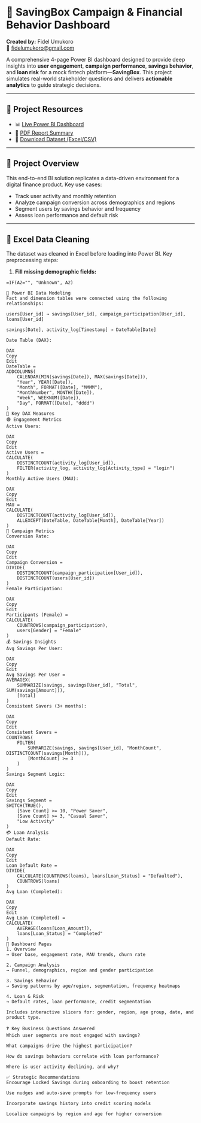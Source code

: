 # 💼 SavingBox Campaign & Financial Behavior Dashboard

**Created by:** Fidel Umukoro  
📧 [fidelumukoro@gmail.com](mailto:fidelumukoro@gmail.com)  

A comprehensive 4-page Power BI dashboard designed to provide deep insights into **user engagement**, **campaign performance**, **savings behavior**, and **loan risk** for a mock fintech platform—**SavingBox**. This project simulates real-world stakeholder questions and delivers **actionable analytics** to guide strategic decisions.

---

## 🔗 Project Resources

- 📊 [Live Power BI Dashboard](https://app.powerbi.com/view?r=eyJrIjoiOWJlYTYyYTQtNDAwNi00MDA5LWE3ODgtMzU3NTI4N2E0ODZlIiwidCI6ImY0MzFkYTgxLWIyYmQtNGRiNC1iNjk3LTNhOTUzYzA5MDk0NSJ9)  
- 📄 [PDF Report Summary](https://shorturl.at/dWpoG)  
- 📁 [Download Dataset (Excel/CSV)](https://shorturl.at/nf1IV)

---

## 🧾 Project Overview

This end-to-end BI solution replicates a data-driven environment for a digital finance product. Key use cases:

- Track user activity and monthly retention
- Analyze campaign conversion across demographics and regions
- Segment users by savings behavior and frequency
- Assess loan performance and default risk

---

## 🧼 Excel Data Cleaning

The dataset was cleaned in Excel before loading into Power BI. Key preprocessing steps:

1. **Fill missing demographic fields:**

```excel
=IF(A2="", "Unknown", A2)

🧠 Power BI Data Modeling
Fact and dimension tables were connected using the following relationships:

users[User_id] → savings[User_id], campaign_participation[User_id], loans[User_id]

savings[Date], activity_log[Timestamp] → DateTable[Date]

Date Table (DAX):

DAX
Copy
Edit
DateTable = 
ADDCOLUMNS(
    CALENDAR(MIN(savings[Date]), MAX(savings[Date])),
    "Year", YEAR([Date]),
    "Month", FORMAT([Date], "MMMM"),
    "MonthNumber", MONTH([Date]),
    "Week", WEEKNUM([Date]),
    "Day", FORMAT([Date], "dddd")
)
🧮 Key DAX Measures
🟢 Engagement Metrics
Active Users:

DAX
Copy
Edit
Active Users = 
CALCULATE(
    DISTINCTCOUNT(activity_log[User_id]),
    FILTER(activity_log, activity_log[Activity_type] = "login")
)
Monthly Active Users (MAU):

DAX
Copy
Edit
MAU = 
CALCULATE(
    DISTINCTCOUNT(activity_log[User_id]),
    ALLEXCEPT(DateTable, DateTable[Month], DateTable[Year])
)
🎯 Campaign Metrics
Conversion Rate:

DAX
Copy
Edit
Campaign Conversion = 
DIVIDE(
    DISTINCTCOUNT(campaign_participation[User_id]),
    DISTINCTCOUNT(users[User_id])
)
Female Participation:

DAX
Copy
Edit
Participants (Female) = 
CALCULATE(
    COUNTROWS(campaign_participation),
    users[Gender] = "Female"
)
💰 Savings Insights
Avg Savings Per User:

DAX
Copy
Edit
Avg Savings Per User = 
AVERAGEX(
    SUMMARIZE(savings, savings[User_id], "Total", SUM(savings[Amount])),
    [Total]
)
Consistent Savers (3+ months):

DAX
Copy
Edit
Consistent Savers = 
COUNTROWS(
    FILTER(
        SUMMARIZE(savings, savings[User_id], "MonthCount", DISTINCTCOUNT(savings[Month])),
        [MonthCount] >= 3
    )
)
Savings Segment Logic:

DAX
Copy
Edit
Savings Segment = 
SWITCH(TRUE(),
    [Save Count] >= 10, "Power Saver",
    [Save Count] >= 3, "Casual Saver",
    "Low Activity"
)
💳 Loan Analysis
Default Rate:

DAX
Copy
Edit
Loan Default Rate = 
DIVIDE(
    CALCULATE(COUNTROWS(loans), loans[Loan_Status] = "Defaulted"),
    COUNTROWS(loans)
)
Avg Loan (Completed):

DAX
Copy
Edit
Avg Loan (Completed) = 
CALCULATE(
    AVERAGE(loans[Loan_Amount]),
    loans[Loan_Status] = "Completed"
)
🧩 Dashboard Pages
1. Overview
→ User base, engagement rate, MAU trends, churn rate

2. Campaign Analysis
→ Funnel, demographics, region and gender participation

3. Savings Behavior
→ Saving patterns by age/region, segmentation, frequency heatmaps

4. Loan & Risk
→ Default rates, loan performance, credit segmentation

Includes interactive slicers for: gender, region, age group, date, and product type.

❓ Key Business Questions Answered
Which user segments are most engaged with savings?

What campaigns drive the highest participation?

How do savings behaviors correlate with loan performance?

Where is user activity declining, and why?

✅ Strategic Recommendations
Encourage Locked Savings during onboarding to boost retention

Use nudges and auto-save prompts for low-frequency users

Incorporate savings history into credit scoring models

Localize campaigns by region and age for higher conversion

